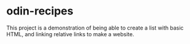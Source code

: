 # odin-recipes

This project is a demonstration of being able to create a list with basic HTML, and linking relative links to make a website.